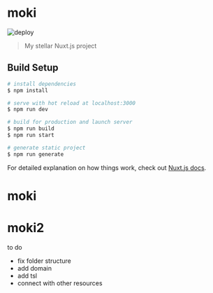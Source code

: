 # moki

![deploy](https://github.com/Nojusle/moki2/workflows/deploy/badge.svg)


> My stellar Nuxt.js project

## Build Setup

``` bash
# install dependencies
$ npm install

# serve with hot reload at localhost:3000
$ npm run dev

# build for production and launch server
$ npm run build
$ npm run start

# generate static project
$ npm run generate
```

For detailed explanation on how things work, check out [Nuxt.js docs](https://nuxtjs.org).
# moki
# moki2


to do
- fix folder structure
- add domain
- add tsl
- connect with other resources